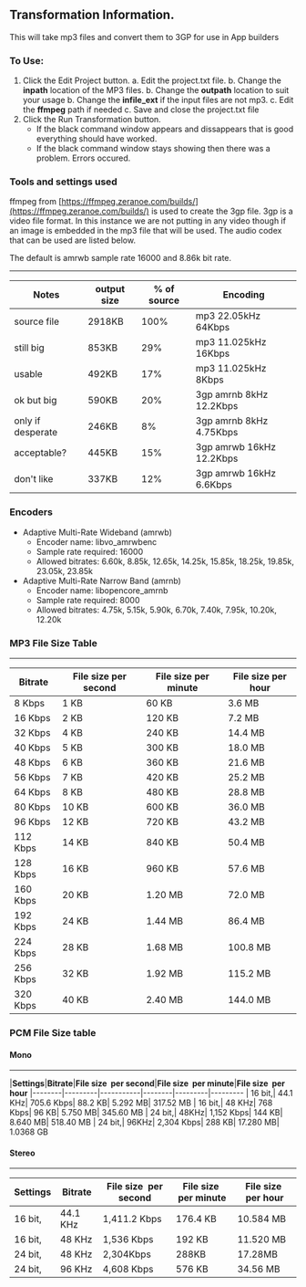 ## Transformation Information.

This will take mp3 files and convert them to 3GP for use in App builders

### To Use:

1. Click the Edit Project button.
   a. Edit the project.txt file.
   b. Change the __inpath__ location of the MP3 files.
   b. Change the __outpath__ location to suit your usage
   b. Change the __infile_ext__ if the input files are not mp3.
   c. Edit the __ffmpeg__ path if needed
   c. Save and close the project.txt file
1. Click the Run Transformation button.
   * If the black command window appears and dissappears that is good everything should have worked.
   * If the black command window stays showing then there was a problem. Errors occured.

### Tools and settings used 

ffmpeg  from [https://ffmpeg.zeranoe.com/builds/](https://ffmpeg.zeranoe.com/builds/) 
is used to create the 3gp file. 3gp is a video file format. In this instance 
we are not putting in any video though if an image is embedded in the mp3 file that will be used. 
The audio codex that can be used are listed below. 

The default is amrwb sample rate 16000 and 8.86k bit rate.

------------------------
| Notes | output size | % of source | Encoding |
| ----------- | ----------- | ----------- | -------- |
| source file| 2918KB       | 100%         | mp3 22.05kHz 64Kbps|
| still big      | 853KB       | 29%         | mp3 11.025kHz 16Kbps|
| usable      | 492KB       | 17%         | mp3 11.025kHz 8Kbps|
| ok but big | 590KB | 20%| 3gp amrnb 8kHz 12.2Kbps|
| only if desperate      | 246KB | 8%| 3gp amrnb 8kHz 4.75Kbps|
| acceptable?      | 445KB | 15%| 3gp amrwb 16kHz 12.2Kbps|
| don't like      | 337KB | 12%| 3gp amrwb 16kHz 6.6Kbps|

### Encoders

* Adaptive Multi-Rate Wideband (amrwb)
  * Encoder name: libvo_amrwbenc
  * Sample rate required: 16000
  * Allowed bitrates: 6.60k, 8.85k, 12.65k, 14.25k, 15.85k, 18.25k, 19.85k, 23.05k, 23.85k
* Adaptive Multi-Rate Narrow Band (amrnb)
  * Encoder name: libopencore_amrnb
  * Sample rate required: 8000
  * Allowed bitrates: 4.75k, 5.15k, 5.90k, 6.70k, 7.40k, 7.95k, 10.20k, 12.20k

### MP3 File Size Table

------------------------
|**Bitrate**|**File size per second**|**File size per minute**|**File size per hour**
| ------|-----|-------|------
| 8 Kbps| 1 KB| 60 KB| 3.6 MB
| 16 Kbps| 2 KB| 120 KB| 7.2 MB
| 32 Kbps| 4 KB| 240 KB| 14.4 MB
| 40 Kbps| 5 KB| 300 KB| 18.0 MB
| 48 Kbps| 6 KB| 360 KB| 21.6 MB
| 56 Kbps| 7 KB| 420 KB| 25.2 MB
| 64 Kbps| 8 KB| 480 KB| 28.8 MB
| 80 Kbps| 10 KB| 600 KB| 36.0 MB
| 96 Kbps| 12 KB| 720 KB| 43.2 MB
| 112 Kbps| 14 KB| 840 KB| 50.4 MB
| 128 Kbps| 16 KB| 960 KB| 57.6 MB
| 160 Kbps| 20 KB| 1.20 MB| 72.0 MB
| 192 Kbps| 24 KB| 1.44 MB| 86.4 MB
| 224 Kbps| 28 KB| 1.68 MB| 100.8 MB
| 256 Kbps| 32 KB| 1.92 MB| 115.2 MB
| 320 Kbps| 40 KB| 2.40 MB| 144.0 MB



### PCM File Size table


#### Mono

----------------
|**Settings**|**Bitrate**|**File size  per second**|**File size  per minute**|**File size  per hour**
|--------|---------|-----------|--------|---------|---------
| 16 bit,| 44.1 KHz| 705.6 Kbps| 88.2 KB| 5.292 MB| 317.52 MB
| 16 bit,| 48 KHz| 768 Kbps| 96 KB| 5.750 MB| 345.60 MB
| 24 bit,| 48KHz| 1,152 Kbps| 144 KB| 8.640 MB| 518.40 MB
| 24 bit,| 96KHz| 2,304 Kbps| 288 KB| 17.280 MB| 1.0368 GB

#### Stereo

---------------
|**Settings**|**Bitrate**|**File size  per second**|**File size  per minute**|**File size  per hour**|
| ---------- | --------- | ----------------------- | ----------------------- | --------------------- |
|16 bit,|44.1 KHz|1,411.2 Kbps|176.4 KB|10.584 MB|635.04 MB
|16 bit,|48 KHz|1,536 Kbps|192 KB|11.520 MB|691.2 MB
|24 bit,|48 KHz |2,304Kbps |288KB |17.28MB |1.036 GB
|24 bit,|96 KHz|4,608 Kbps|576 KB|34.56 MB|2.0736 GB